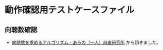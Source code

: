 # 動作確認用テストケースファイル

## 向聴数確認

- [向聴数を求めるアルゴリズム - あらの（一人）麻雀研究所](https://mahjong.ara.black/etc/shanten/shanten9.htm) から頂きました。

